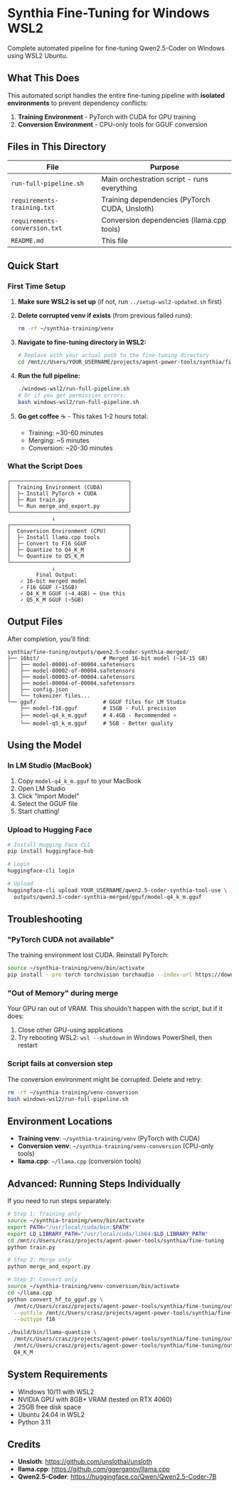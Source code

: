 # Synthia Fine-Tuning for Windows WSL2

Complete automated pipeline for fine-tuning Qwen2.5-Coder on Windows using WSL2 Ubuntu.

## What This Does

This automated script handles the entire fine-tuning pipeline with **isolated environments** to prevent dependency conflicts:

1. **Training Environment** - PyTorch with CUDA for GPU training
2. **Conversion Environment** - CPU-only tools for GGUF conversion

## Files in This Directory

| File | Purpose |
|------|---------|
| `run-full-pipeline.sh` | Main orchestration script - runs everything |
| `requirements-training.txt` | Training dependencies (PyTorch CUDA, Unsloth) |
| `requirements-conversion.txt` | Conversion dependencies (llama.cpp tools) |
| `README.md` | This file |

## Quick Start

### First Time Setup

1. **Make sure WSL2 is set up** (if not, run `../setup-wsl2-updated.sh` first)

2. **Delete corrupted venv if exists** (from previous failed runs):
   ```bash
   rm -rf ~/synthia-training/venv
   ```

3. **Navigate to fine-tuning directory in WSL2:**
   ```bash
   # Replace with your actual path to the fine-tuning directory
   cd /mnt/c/Users/YOUR_USERNAME/projects/agent-power-tools/synthia/fine-tuning
   ```

4. **Run the full pipeline:**
   ```bash
   ./windows-wsl2/run-full-pipeline.sh
   # Or if you get permission errors:
   bash windows-wsl2/run-full-pipeline.sh
   ```

5. **Go get coffee** ☕ - This takes 1-2 hours total:
   - Training: ~30-60 minutes
   - Merging: ~5 minutes
   - Conversion: ~20-30 minutes

### What the Script Does

```
┌─────────────────────────────────────┐
│  Training Environment (CUDA)        │
│  ├─ Install PyTorch + CUDA          │
│  ├─ Run train.py                    │
│  └─ Run merge_and_export.py         │
└─────────────────────────────────────┘
              ↓
┌─────────────────────────────────────┐
│  Conversion Environment (CPU)       │
│  ├─ Install llama.cpp tools         │
│  ├─ Convert to F16 GGUF             │
│  ├─ Quantize to Q4_K_M              │
│  └─ Quantize to Q5_K_M              │
└─────────────────────────────────────┘
              ↓
         Final Output:
    ✓ 16-bit merged model
    ✓ F16 GGUF (~15GB)
    ✓ Q4_K_M GGUF (~4.4GB) ← Use this
    ✓ Q5_K_M GGUF (~5GB)
```

## Output Files

After completion, you'll find:

```
synthia/fine-tuning/outputs/qwen2.5-coder-synthia-merged/
├── 16bit/                    # Merged 16-bit model (~14-15 GB)
│   ├── model-00001-of-00004.safetensors
│   ├── model-00002-of-00004.safetensors
│   ├── model-00003-of-00004.safetensors
│   ├── model-00004-of-00004.safetensors
│   ├── config.json
│   └── tokenizer files...
└── gguf/                     # GGUF files for LM Studio
    ├── model-f16.gguf        # 15GB - Full precision
    ├── model-q4_k_m.gguf     # 4.4GB - Recommended ⭐
    └── model-q5_k_m.gguf     # 5GB - Better quality
```

## Using the Model

### In LM Studio (MacBook)

1. Copy `model-q4_k_m.gguf` to your MacBook
2. Open LM Studio
3. Click "Import Model"
4. Select the GGUF file
5. Start chatting!

### Upload to Hugging Face

```bash
# Install Hugging Face CLI
pip install huggingface-hub

# Login
huggingface-cli login

# Upload
huggingface-cli upload YOUR_USERNAME/qwen2.5-coder-synthia-tool-use \
  outputs/qwen2.5-coder-synthia-merged/gguf/model-q4_k_m.gguf
```

## Troubleshooting

### "PyTorch CUDA not available"

The training environment lost CUDA. Reinstall PyTorch:

```bash
source ~/synthia-training/venv/bin/activate
pip install --pre torch torchvision torchaudio --index-url https://download.pytorch.org/whl/nightly/cu121
```

### "Out of Memory" during merge

Your GPU ran out of VRAM. This shouldn't happen with the script, but if it does:

1. Close other GPU-using applications
2. Try rebooting WSL2: `wsl --shutdown` in Windows PowerShell, then restart

### Script fails at conversion step

The conversion environment might be corrupted. Delete and retry:

```bash
rm -rf ~/synthia-training/venv-conversion
bash windows-wsl2/run-full-pipeline.sh
```

## Environment Locations

- **Training venv**: `~/synthia-training/venv` (PyTorch with CUDA)
- **Conversion venv**: `~/synthia-training/venv-conversion` (CPU-only tools)
- **llama.cpp**: `~/llama.cpp` (conversion tools)

## Advanced: Running Steps Individually

If you need to run steps separately:

```bash
# Step 1: Training only
source ~/synthia-training/venv/bin/activate
export PATH="/usr/local/cuda/bin:$PATH"
export LD_LIBRARY_PATH="/usr/local/cuda/lib64:$LD_LIBRARY_PATH"
cd /mnt/c/Users/crasz/projects/agent-power-tools/synthia/fine-tuning
python train.py

# Step 2: Merge only
python merge_and_export.py

# Step 3: Convert only
source ~/synthia-training/venv-conversion/bin/activate
cd ~/llama.cpp
python convert_hf_to_gguf.py \
  /mnt/c/Users/crasz/projects/agent-power-tools/synthia/fine-tuning/outputs/qwen2.5-coder-synthia-merged/16bit \
  --outfile /mnt/c/Users/crasz/projects/agent-power-tools/synthia/fine-tuning/outputs/qwen2.5-coder-synthia-merged/gguf/model-f16.gguf \
  --outtype f16

./build/bin/llama-quantize \
  /mnt/c/Users/crasz/projects/agent-power-tools/synthia/fine-tuning/outputs/qwen2.5-coder-synthia-merged/gguf/model-f16.gguf \
  /mnt/c/Users/crasz/projects/agent-power-tools/synthia/fine-tuning/outputs/qwen2.5-coder-synthia-merged/gguf/model-q4_k_m.gguf \
  Q4_K_M
```

## System Requirements

- Windows 10/11 with WSL2
- NVIDIA GPU with 8GB+ VRAM (tested on RTX 4060)
- 25GB free disk space
- Ubuntu 24.04 in WSL2
- Python 3.11

## Credits

- **Unsloth**: https://github.com/unslothai/unsloth
- **llama.cpp**: https://github.com/ggerganov/llama.cpp
- **Qwen2.5-Coder**: https://huggingface.co/Qwen/Qwen2.5-Coder-7B
